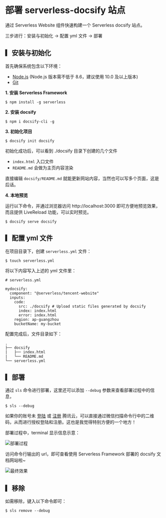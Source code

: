 # 部署 serverless-docsify 站点

通过 Serverless Website 组件快速构建一个 Serverless docsify 站点。

三步进行：安装与初始化 → 配置 yml 文件 → 部署

## ▎安装与初始化

首先确保系统包含以下环境：
- [Node.js](https://nodejs.org/en/) (Node.js 版本需不低于 8.6，建议使用 10.0 及以上版本)
- [Git](https://git-scm.com/)

**1. 安装 Serverless Framework**

```
$ npm install -g serverless
```

**2. 安装 docsify**

```
$ npm i docsify-cli -g
```

**3. 初始化项目**

```
$ docsify init docsify
```

初始化成功后，可以看到 ./docsify 目录下创建的几个文件

- `index.html` 入口文件
- `README.md` 会做为主页内容渲染

直接编辑 `docsify/README.md` 就能更新网站内容，当然也可以写多个页面，这是后话。

**4. 本地预览**

运行以下命令，并通过浏览器访问 http://localhost:3000 即可方便地预览效果，而且提供 LiveReload 功能，可以实时预览。

```
$ docsify serve docsify
```

## ▎配置 yml 文件

在项目目录下，创建 `serverless.yml` 文件：

```
$ touch serverless.yml
```

将以下内容写入上述的 yml 文件里：

```console
# serverless.yml

mydocsify:
  component: "@serverless/tencent-website"
  inputs:
    code:
      src: ./docsify # Upload static files generated by docsify
      index: index.html
      error: index.html
    region: ap-guangzhou
    bucketName: my-bucket
```

配置完成后，文件目录如下：

```
.
├── docsify
|   ├── index.html
|   └── README.md
└── serverless.yml
```

## ▎部署

通过 `sls` 命令进行部署，这里还可以添加 `--debug` 参数来查看部署过程中的信息，

```
$ sls --debug
```

如果你的账号未 [登陆](https://cloud.tencent.com/login) 或 [注册](https://cloud.tencent.com/register) 腾讯云，可以直接通过微信扫描命令行中的二维码，从而进行授权登陆和注册。这也是我觉得特别方便的一个地方！

部署过程中，terminal 显示信息示意：

![部署过程](https://img.serverlesscloud.cn/20191216/1576499845193-terminal.png)

访问命令行输出的 url，即可查看使用 Serverless Framework 部署的 docsify 文档网站啦~

![最终效果](https://img.serverlesscloud.cn/20191216/1576501239900-WX20191216-205729%402x.png)

## ▎移除

如需移除，键入以下命令即可：

```
$ sls remove --debug
```